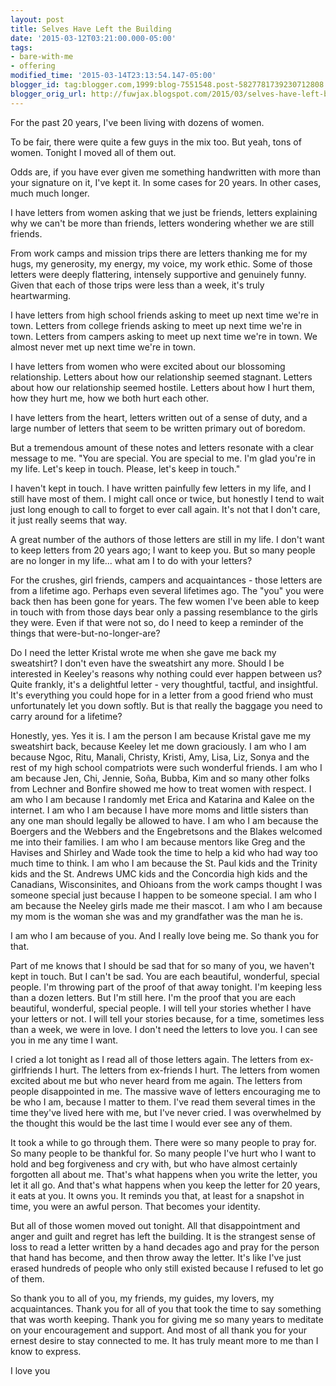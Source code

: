 ```yaml
---
layout: post
title: Selves Have Left the Building
date: '2015-03-12T03:21:00.000-05:00'
tags: 
- bare-with-me
- offering
modified_time: '2015-03-14T23:13:54.147-05:00'
blogger_id: tag:blogger.com,1999:blog-7551548.post-5827781739230712808
blogger_orig_url: http://fuwjax.blogspot.com/2015/03/selves-have-left-building.html
---
```


For the past 20 years, I've been living with dozens of women.

To be fair, there were quite a few guys in the mix too. But yeah, tons of women. Tonight I moved all of them out.

Odds are, if you have ever given me something handwritten with more than your signature on it, I've kept it. In some cases for 20 years. In other cases, much much longer.

I have letters from women asking that we just be friends, letters explaining why we can't be more than friends, letters wondering whether we are still friends.

From work camps and mission trips there are letters thanking me for my hugs, my generosity, my energy, my voice, my work ethic. Some of those letters were deeply flattering, intensely supportive and genuinely funny. Given that each of those trips were less than a week, it's truly heartwarming.

I have letters from high school friends asking to meet up next time we're in town. Letters from college friends asking to meet up next time we're in town. Letters from campers asking to meet up next time we're in town. We almost never met up next time we're in town.

I have letters from women who were excited about our blossoming relationship. Letters about how our relationship seemed stagnant. Letters about how our relationship seemed hostile. Letters about how I hurt them, how they hurt me, how we both hurt each other.

I have letters from the heart, letters written out of a sense of duty, and a large number of letters that seem to be written primary out of boredom.

But a tremendous amount of these notes and letters resonate with a clear message to me. "You are special. You are special to me. I'm glad you're in my life. Let's keep in touch. Please, let's keep in touch."

I haven't kept in touch. I have written painfully few letters in my life, and I still have most of them. I might call once or twice, but honestly I tend to wait just long enough to call to forget to ever call again. It's not that I don't care, it just really seems that way.

A great number of the authors of those letters are still in my life. I don't want to keep letters from 20 years ago; I want to keep you. But so many people are no longer in my life... what am I to do with your letters?

For the crushes, girl friends, campers and acquaintances - those letters are from a lifetime ago. Perhaps even several lifetimes ago. The "you" you were back then has been gone for years. The few women I've been able to keep in touch with from those days bear only a passing resemblance to the girls they were. Even if that were not so, do I need to keep a reminder of the things that were-but-no-longer-are?

Do I need the letter Kristal wrote me when she gave me back my sweatshirt? I don't even have the sweatshirt any more. Should I be interested in Keeley's reasons why nothing could ever happen between us? Quite frankly, it's a delightful letter - very thoughtful, tactful, and insightful. It's everything you could hope for in a letter from a good friend who must unfortunately let you down softly. But is that really the baggage you need to carry around for a lifetime?

Honestly, yes. Yes it is. I am the person I am because Kristal gave me my sweatshirt back, because Keeley let me down graciously. I am who I am because Ngoc, Ritu, Manali, Christy, Kristi, Amy, Lisa, Liz, Sonya and the rest of my high school compatriots were such wonderful friends. I am who I am because Jen, Chi, Jennie, Soña, Bubba, Kim and so many other folks from Lechner and Bonfire showed me how to treat women with respect. I am who I am because I randomly met Erica and Katarina and Kalee on the internet. I am who I am because I have more moms and little sisters than any one man should legally be allowed to have. I am who I am because the Boergers and the Webbers and the Engebretsons and the Blakes welcomed me into their families. I am who I am because mentors like Greg and the Havises and Shirley and Wade took the time to help a kid who had way too much time to think. I am who I am because the St. Paul kids and the Trinity kids and the St. Andrews UMC kids and the Concordia high kids and the Canadians, Wisconsinites, and Ohioans from the work camps thought I was someone special just because I happen to be someone special. I am who I am because the Neeley girls made me their mascot. I am who I am because my mom is the woman she was and my grandfather was the man he is.

I am who I am because of you. And I really love being me. So thank you for that.

Part of me knows that I should be sad that for so many of you, we haven't kept in touch. But I can't be sad. You are each beautiful, wonderful, special people. I'm throwing part of the proof of that away tonight. I'm keeping less than a dozen letters. But I'm still here. I'm the proof that you are each beautiful, wonderful, special people. I will tell your stories whether I have your letters or not. I will tell your stories because, for a time, sometimes less than a week, we were in love. I don't need the letters to love you. I can see you in me any time I want.

I cried a lot tonight as I read all of those letters again. The letters from ex-girlfriends I hurt. The letters from ex-friends I hurt. The letters from women excited about me but who never heard from me again. The letters from people disappointed in me. The massive wave of letters encouraging me to be who I am, because I matter to them. I've read them several times in the time they've lived here with me, but I've never cried. I was overwhelmed by the thought this would be the last time I would ever see any of them.

It took a while to go through them. There were so many people to pray for. So many people to be thankful for. So many people I've hurt who I want to hold and beg forgiveness and cry with, but who have almost certainly forgotten all about me. That's what happens when you write the letter, you let it all go. And that's what happens when you keep the letter for 20 years, it eats at you. It owns you. It reminds you that, at least for a snapshot in time, you were an awful person. That becomes your identity.

But all of those women moved out tonight. All that disappointment and anger and guilt and regret has left the building. It is the strangest sense of loss to read a letter written by a hand decades ago and pray for the person that hand has become, and then throw away the letter. It's like I've just erased hundreds of people who only still existed because I refused to let go of them.

So thank you to all of you, my friends, my guides, my lovers, my acquaintances. Thank you for all of you that took the time to say something that was worth keeping. Thank you for giving me so many years to meditate on your encouragement and support. And most of all thank you for your ernest desire to stay connected to me. It has truly meant more to me than I know to express.

I love you